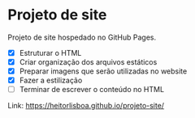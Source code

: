 # Projeto de site
Projeto de site hospedado no GitHub Pages.
- [x] Estruturar o HTML
- [x] Criar organização dos arquivos estáticos
- [x] Preparar imagens que serão utilizadas no website
- [x] Fazer a estilização
- [ ] Terminar de escrever o conteúdo no HTML

Link: https://heitorlisboa.github.io/projeto-site/
